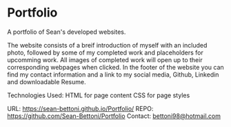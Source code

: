 # Portfolio
A portfolio of Sean's developed websites.

The website consists of a breif introduction of myself with an included photo, followed by some of my completed work and placeholders for upcomming work.
All images of completed work will open up to their corresponding webpages when clicked.
In the footer of the website you can find my contact information and a link to my social media, Github, Linkedin and downloadable Resume.

Technologies Used:
HTML for page content
CSS for page styles

URL: https://sean-bettoni.github.io/Portfolio/
REPO: https://github.com/Sean-Bettoni/Portfolio
Contact: bettoni98@hotmail.com